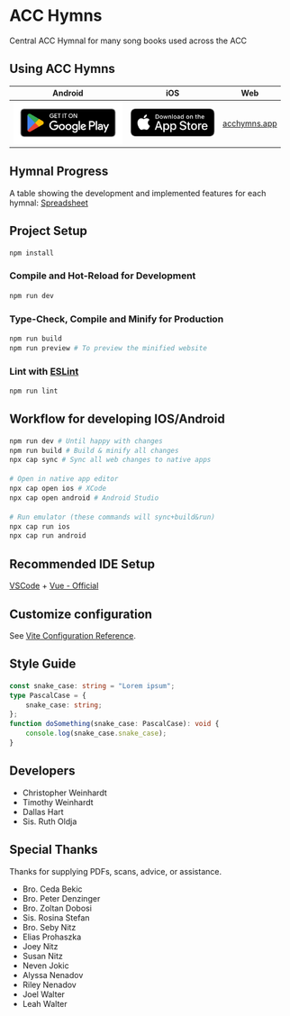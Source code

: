 # ACC Hymns

Central ACC Hymnal for many song books used across the ACC

## Using ACC Hymns
| Android | iOS | Web |
|:-:|:-:|:-:|
| [<img src="/public/assets/en_badge_web_generic.png" height="75"/>](https://play.google.com/store/apps/details?id=com.ChristopherW.acchmns) | [<img src="/public/assets/Appstore_badge.svg" height="50"/>](https://apps.apple.com/us/app/acc-hymns/id1634426405) | [acchymns.app](https://www.acchymns.app) |

## Hymnal Progress
A table showing the development and implemented features for each hymnal:
[Spreadsheet](https://docs.google.com/spreadsheets/d/1Wwl8wrOgCiCpcy21894W961yvckVhz6XwVcfSmaGW_E/edit?usp=sharing)

## Project Setup

```sh
npm install
```

### Compile and Hot-Reload for Development

```sh
npm run dev
```

### Type-Check, Compile and Minify for Production

```sh
npm run build
npm run preview # To preview the minified website
```

### Lint with [ESLint](https://eslint.org/)

```sh
npm run lint
```

## Workflow for developing IOS/Android

```sh
npm run dev # Until happy with changes
npm run build # Build & minify all changes
npx cap sync # Sync all web changes to native apps

# Open in native app editor
npx cap open ios # XCode
npx cap open android # Android Studio

# Run emulator (these commands will sync+build&run)
npx cap run ios
npx cap run android
```

## Recommended IDE Setup

[VSCode](https://code.visualstudio.com/) + [Vue - Official](https://marketplace.visualstudio.com/items?itemName=Vue.volar)

## Customize configuration

See [Vite Configuration Reference](https://vitejs.dev/config/).

## Style Guide

```ts
const snake_case: string = "Lorem ipsum";
type PascalCase = {
    snake_case: string;
};
function doSomething(snake_case: PascalCase): void {
    console.log(snake_case.snake_case);
}
```

## Developers

- Christopher Weinhardt
- Timothy Weinhardt
- Dallas Hart
- Sis. Ruth Oldja

## Special Thanks

Thanks for supplying PDFs, scans, advice, or assistance.

- Bro. Ceda Bekic
- Bro. Peter Denzinger
- Bro. Zoltan Dobosi
- Sis. Rosina Stefan
- Bro. Seby Nitz
- Elias Prohaszka
- Joey Nitz
- Susan Nitz
- Neven Jokic
- Alyssa Nenadov
- Riley Nenadov
- Joel Walter
- Leah Walter
